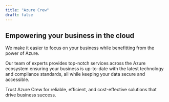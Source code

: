 ```yaml
---
title: "Azure Crew"
draft: false
---
```


## Empowering your business in the cloud

We make it easier to focus on your business while benefitting from the power of Azure.

Our team of experts provides top-notch services across the Azure ecosystem ensuring your business is up-to-date with the latest technology and compliance standards, all while keeping your data secure and accessible.

Trust Azure Crew for reliable, efficient, and cost-effective solutions that drive business success.

